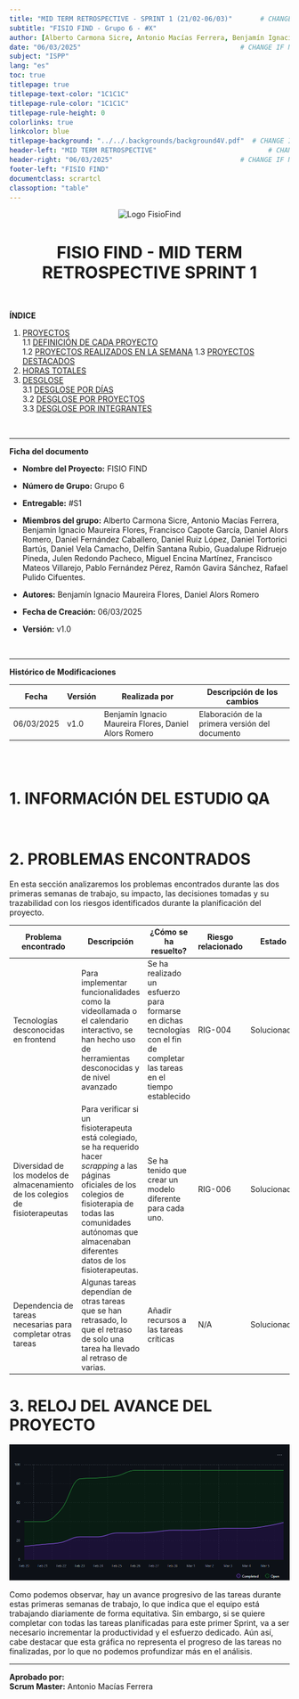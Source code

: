 ```yaml
---
title: "MID TERM RETROSPECTIVE - SPRINT 1 (21/02-06/03)"       # CHANGE IF NEEDED
subtitle: "FISIO FIND - Grupo 6 - #X"
author: [Alberto Carmona Sicre, Antonio Macías Ferrera, Benjamín Ignacio Maureira Flores, Francisco Capote García, Daniel Alors Romero, Daniel Fernández Caballero, Daniel Ruiz López, Daniel Tortorici Bartús, Daniel Vela Camacho, Delfín Santana Rubio, Guadalupe Ridruejo Pineda, Julen Redondo Pacheco, Miguel Encina Martínez, Francisco Mateos Villarejo, Pablo Fernández Pérez, Ramón Gavira Sánchez, Rafael Pulido Cifuentes]
date: "06/03/2025"                                        # CHANGE IF NEEDED
subject: "ISPP"
lang: "es"
toc: true
titlepage: true
titlepage-text-color: "1C1C1C"
titlepage-rule-color: "1C1C1C"
titlepage-rule-height: 0
colorlinks: true
linkcolor: blue
titlepage-background: "../../.backgrounds/background4V.pdf"  # CHANGE IF NEEDED
header-left: "MID TERM RETROSPECTIVE"                            # CHANGE IF NEEDED
header-right: "06/03/2025"                                # CHANGE IF NEEDED
footer-left: "FISIO FIND"
documentclass: scrartcl
classoption: "table"
---
```


<!-- COMMENT THIS WHEN EXPORTING TO PDF -->
<p align="center">
  <img src="../.img/Logo_FisioFind_Verde_sin_fondo.PNG" alt="Logo FisioFind" width="300" />
</p>

<h1 align="center" style="font-size: 30px; font-weight: bold;">
  FISIO FIND  -  MID TERM RETROSPECTIVE SPRINT 1
</h1>

<br>


**ÍNDICE**
1. [PROYECTOS](#1-proyectos)  
    1.1 [DEFINICIÓN DE CADA PROYECTO](#11-definición-de-cada-proyecto)  
    1.2 [PROYECTOS REALIZADOS EN LA SEMANA](#12-proyectos-realizados-en-la-semana)
    1.3 [PROYECTOS DESTACADOS](#13-proyectos-destacados)
2. [HORAS TOTALES](#2-horas-totales)
3. [DESGLOSE](#3-desglose)  
    3.1 [DESGLOSE POR DÍAS](#31-desglose-por-días)  
    3.2 [DESGLOSE POR PROYECTOS](#32-desglose-por-proyectos)  
    3.3 [DESGLOSE POR INTEGRANTES](#33-desglose-por-integrantes)
<!-- COMMENT WHEN EXPORTING TO PDF -->

<br>

---


**Ficha del documento**

- **Nombre del Proyecto:** FISIO FIND

- **Número de Grupo:** Grupo 6

- **Entregable:** #S1

- **Miembros del grupo:** Alberto Carmona Sicre, Antonio Macías Ferrera, Benjamín Ignacio Maureira Flores, Francisco Capote García, Daniel Alors Romero, Daniel Fernández Caballero, Daniel Ruiz López, Daniel Tortorici Bartús, Daniel Vela Camacho, Delfín Santana Rubio, Guadalupe Ridruejo Pineda, Julen Redondo Pacheco, Miguel Encina Martínez, Francisco Mateos Villarejo, Pablo Fernández Pérez, Ramón Gavira Sánchez, Rafael Pulido Cifuentes.

- **Autores:** Benjamín Ignacio Maureira Flores, Daniel Alors Romero

- **Fecha de Creación:** 06/03/2025  

- **Versión:** v1.0

<br>


---

<!-- \newpage -->

**Histórico de Modificaciones**

| Fecha      | Versión | Realizada por                    | Descripción de los cambios |
|------------|---------|----------------------------------|----------------------------|
| 06/03/2025 | v1.0    | Benjamín Ignacio Maureira Flores, Daniel Alors Romero | Elaboración de la primera versión del documento |

<br>

<!-- \newpage -->

<br>


# 1. INFORMACIÓN DEL ESTUDIO QA



<br>

# 2. PROBLEMAS ENCONTRADOS

En esta sección analizaremos los problemas encontrados durante las dos primeras semanas de trabajo, su impacto, las decisiones tomadas y su trazabilidad con los riesgos identificados durante la planificación del proyecto.

| Problema encontrado | Descripción | ¿Cómo se ha resuelto? | Riesgo relacionado | Estado | 
| ------------------- | ----------- | --------------------- | ------------------ | ------ |
| Tecnologías desconocidas en frontend | Para implementar funcionalidades como la videollamada o el calendario interactivo, se han hecho uso de herramientas desconocidas y de nivel avanzado | Se ha realizado un esfuerzo para formarse en dichas tecnologías con el fin de completar las tareas en el tiempo establecido | RIG-004 | Solucionado |
| Diversidad de los modelos de almacenamiento de los colegios de fisioterapeutas | Para verificar si un fisioterapeuta está colegiado, se ha requerido hacer *scrapping* a las páginas oficiales de los colegios de fisioterapia de todas las comunidades autónomas que almacenaban diferentes datos de los fisioterapeutas. | Se ha tenido que crear un modelo diferente para cada uno. | RIG-006 | Solucionado |
| Dependencia de tareas necesarias para completar otras tareas | Algunas tareas dependían de otras tareas que se han retrasado, lo que el retraso de solo una tarea ha llevado al retraso de varias. | Añadir recursos a las tareas críticas | N/A | Solucionado

# 3. RELOJ DEL AVANCE DEL PROYECTO 
![Burn Up Chart](../../.img/burnup_chart_week_4-5.png)

Como podemos observar, hay un avance progresivo de las tareas durante estas primeras semanas de trabajo, lo que indica que el equipo está trabajando diariamente de forma equitativa. Sin embargo, si se quiere completar con todas las tareas planificadas para este primer Sprint, va a ser necesario incrementar la productividad y el esfuerzo dedicado. Aún así, cabe destacar que esta gráfica no representa el progreso de las tareas no finalizadas, por lo que no podemos profundizar más en el análisis.

---

**Aprobado por:**  
**Scrum Master:** Antonio Macías Ferrera